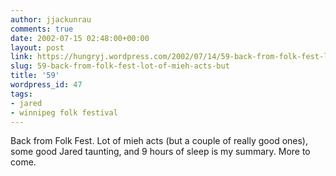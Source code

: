 ```yaml
---
author: jjackunrau
comments: true
date: 2002-07-15 02:48:00+00:00
layout: post
link: https://hungryj.wordpress.com/2002/07/14/59-back-from-folk-fest-lot-of-mieh-acts-but/
slug: 59-back-from-folk-fest-lot-of-mieh-acts-but
title: '59'
wordpress_id: 47
tags:
- jared
- winnipeg folk festival
---
```


Back from Folk Fest.  Lot of mieh acts (but a couple of really good ones), some good Jared taunting, and 9 hours of sleep is my summary.  More to come.
